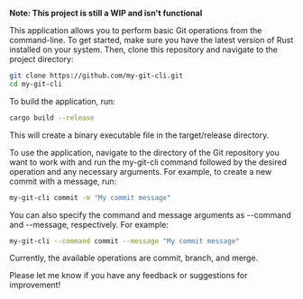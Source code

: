 **Note: This project is still a WIP and isn't functional**

This application allows you to perform basic Git operations from the
command-line. To get started, make sure you have the latest version of Rust
installed on your system. Then, clone this repository and navigate to the
project directory:

```bash 
git clone https://github.com/my-git-cli.git 
cd my-git-cli
```

To build the application, run:

```bash
cargo build --release
```

This will create a binary executable file in the target/release directory.

To use the application, navigate to the directory of the Git repository you want
to work with and run the my-git-cli command followed by the desired operation
and any necessary arguments. For example, to create a new commit with a message,
run:

```bash
my-git-cli commit -m "My commit message"
```

You can also specify the command and message arguments as --command and
--message, respectively. For example:

```bash
my-git-cli --command commit --message "My commit message"
```

Currently, the available operations are commit, branch, and merge.

Please let me know if you have any feedback or suggestions for improvement!